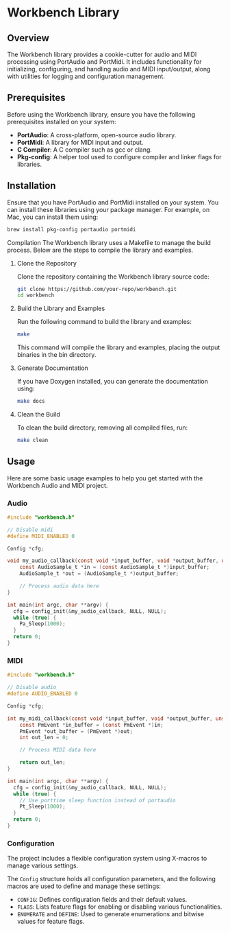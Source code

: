 # Workbench Library

## Overview

The Workbench library provides a cookie-cutter for audio and MIDI processing using PortAudio and PortMidi. It includes functionality for initializing, configuring, and handling audio and MIDI input/output, along with utilities for logging and configuration management.

## Prerequisites

Before using the Workbench library, ensure you have the following prerequisites installed on your system:

- **PortAudio**: A cross-platform, open-source audio library.
- **PortMidi**: A library for MIDI input and output.
- **C Compiler**: A C compiler such as gcc or clang.
- **Pkg-config**: A helper tool used to configure compiler and linker flags for libraries.

## Installation

Ensure that you have PortAudio and PortMidi installed on your system. You can install these libraries using your package manager. For example, on Mac, you can install them using:

```bash
brew install pkg-config portaudio portmidi
```

Compilation
The Workbench library uses a Makefile to manage the build process. Below are the steps to compile the library and examples.

1. Clone the Repository

   Clone the repository containing the Workbench library source code:

   ```bash
   git clone https://github.com/your-repo/workbench.git
   cd workbench
   ```

2. Build the Library and Examples

   Run the following command to build the library and examples:

   ```bash
   make
   ```

   This command will compile the library and examples, placing the output binaries in the bin directory.

3. Generate Documentation

   If you have Doxygen installed, you can generate the documentation using:

   ```bash
   make docs
   ```

4. Clean the Build

   To clean the build directory, removing all compiled files, run:

   ```bash
   make clean
   ```

## Usage

Here are some basic usage examples to help you get started with the Workbench Audio and MIDI project.

### Audio

```c
#include "workbench.h"

// Disable midi
#define MIDI_ENABLED 0

Config *cfg;

void my_audio_callback(const void *input_buffer, void *output_buffer, unsigned long block_size, void *user_data) {
    const AudioSample_t *in = (const AudioSample_t *)input_buffer;
    AudioSample_t *out = (AudioSample_t *)output_buffer;

    // Process audio data here
}

int main(int argc, char **argv) {
  cfg = config_init(&my_audio_callback, NULL, NULL);
  while (true) {
    Pa_Sleep(1000);
  }
  return 0;
}
```

### MIDI

```c
#include "workbench.h"

// Disable audio
#define AUDIO_ENABLED 0

Config *cfg;

int my_midi_callback(const void *input_buffer, void *output_buffer, unsigned long block_size, void *user_data) {
    const PmEvent *in_buffer = (const PmEvent *)in;
    PmEvent *out_buffer = (PmEvent *)out;
    int out_len = 0;

    // Process MIDI data here

    return out_len;
}

int main(int argc, char **argv) {
  cfg = config_init(&my_audio_callback, NULL, NULL);
  while (true) {
    // Use porttime sleep function instead of portaudio
    Pt_Sleep(1000);
  }
  return 0;
}
```

### Configuration

The project includes a flexible configuration system using X-macros to manage various settings.

The `Config` structure holds all configuration parameters, and the following macros are used to define and manage these settings:

- `CONFIG`: Defines configuration fields and their default values.
- `FLAGS`: Lists feature flags for enabling or disabling various functionalities.
- `ENUMERATE` and `DEFINE`: Used to generate enumerations and bitwise values for feature flags.
